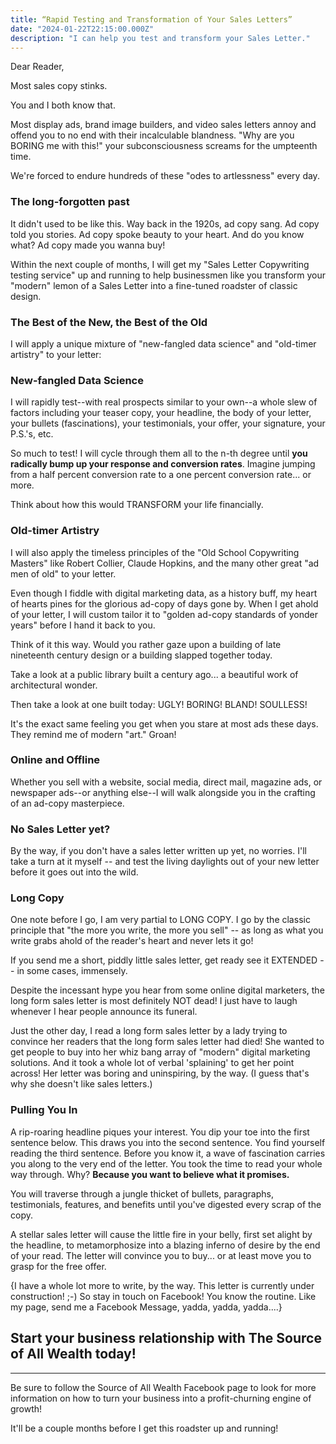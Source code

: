 ```yaml
---
title: “Rapid Testing and Transformation of Your Sales Letters”
date: "2024-01-22T22:15:00.000Z"
description: "I can help you test and transform your Sales Letter."
---
```


Dear Reader,

Most sales copy stinks.

You and I both know that.

Most display ads, brand image builders, and video sales letters annoy and offend you to no end with their incalculable blandness. "Why are you BORING me with this!" your subconsciousness screams for the umpteenth time.

We're forced to endure hundreds of these "odes to artlessness" every day.

### The long-forgotten past
It didn't used to be like this.  Way back in the 1920s, ad copy sang. Ad copy told you stories. Ad copy spoke beauty to your heart. And do you know what? Ad copy made you wanna buy!

Within the next couple of months, I will get my "Sales Letter Copywriting testing service" up and running to help businessmen like you transform your "modern" lemon of a Sales Letter into a fine-tuned roadster of classic design.

### The Best of the New, the Best of the Old
I will apply a unique mixture of "new-fangled data science" and "old-timer artistry" to your letter:

### New-fangled Data Science
I will rapidly test--with real prospects similar to your own--a whole slew of factors including your teaser copy, your headline, the body of your letter, your bullets (fascinations), your testimonials, your offer, your signature, your P.S.'s, etc.

So much to test! I will cycle through them all to the n-th degree until **you radically bump up your response and conversion rates**. Imagine jumping from a half percent conversion rate to a one percent conversion rate... or more.

Think about how this would TRANSFORM your life financially.

### Old-timer Artistry
I will also apply the timeless principles of the "Old School Copywriting Masters" like Robert Collier, Claude Hopkins, and the many other great "ad men of old" to your letter.

Even though I fiddle with digital marketing data, as a history buff, my heart of hearts pines for the glorious ad-copy of days gone by. When I get ahold of your letter, I will custom tailor it to "golden ad-copy standards of yonder years" before I hand it back to you.

Think of it this way. Would you rather gaze upon a building of late nineteenth century design or a building slapped together today.

Take a look at a public library built a century ago... a beautiful work of architectural wonder.

Then take a look at one built today: UGLY! BORING! BLAND! SOULLESS!

It's the exact same feeling you get when you stare at most ads these days. They remind me of modern "art." Groan!

### Online and Offline
Whether you sell with a website, social media, direct mail, magazine ads, or newspaper ads--or anything else--I will walk alongside you in the crafting of an ad-copy masterpiece.

### No Sales Letter yet?
By the way, if you don't have a sales letter written up yet, no worries. I'll take a turn at it myself -- and test the living daylights out of your new letter before it goes out into the wild.

### Long Copy
One note before I go, I am very partial to LONG COPY. I go by the classic principle that "the more you write, the more you sell" -- as long as what you write grabs ahold of the reader's heart and never lets it go! 

If you send me a short, piddly little sales letter, get ready see it EXTENDED -- in some cases, immensely.

Despite the incessant hype you hear from some online digital marketers, the long form sales letter is most definitely NOT dead! I just have to laugh whenever I hear people announce its funeral.

Just the other day, I read a long form sales letter by a lady trying to convince her readers that the long form sales letter had died! She wanted to get people to buy into her whiz bang array of "modern" digital marketing solutions. And it took a whole lot of verbal 'splaining' to get her point across! Her letter was boring and uninspiring, by the way. (I guess that's why she doesn't like sales letters.)

### Pulling You In
A rip-roaring headline piques your interest. You dip your toe into the first sentence below. This draws you into the second sentence. You find yourself reading the third sentence. Before you know it, a wave of fascination carries you along to the very end of the letter. You took the time to read your whole way through. Why? **Because you want to believe what it promises.**

You will traverse through a jungle thicket of bullets, paragraphs, testimonials, features, and benefits until you've digested every scrap of the copy.

A stellar sales letter will cause the little fire in your belly, first set alight by the headline, to metamorphosize into a blazing inferno of desire by the end of your read. The letter will convince you to buy... or at least move you to grasp for the free offer.

{I have a whole lot more to write, by the way. This letter is currently under construction! ;-) So stay in touch on Facebook! You know the routine. Like my page, send me a Facebook Message, yadda, yadda, yadda....}

Start your business relationship with The Source of All Wealth today!
---

---
Be sure to follow the Source of All Wealth Facebook page to look for more information on how to turn your business into a profit-churning engine of growth!

It'll be a couple months before I get this roadster up and running!

